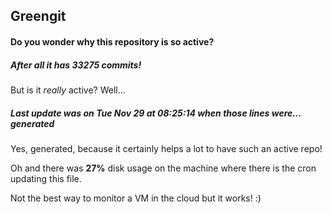 ## Greengit

#### Do you wonder why this repository is so active?

##### After all it has 33275 commits!

But is it *really* active? Well...

##### Last update was on Tue Nov 29 at 08:25:14 when those lines were... generated

Yes, generated, because it certainly helps a lot to have such an active repo!

Oh and there was **27%** disk usage on the machine
where there is the cron updating this file.

Not the best way to monitor a VM in the cloud but it works! :)

